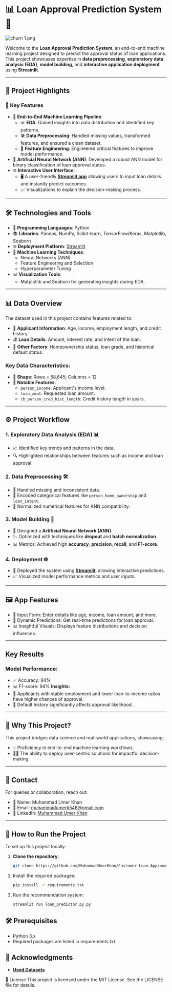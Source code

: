 # 📊 Loan Approval Prediction System 🎉
![churn 1.png](https://www.idfcfirstbank.com/content/dam/idfcfirstbank/images/blog/personal-loan/how-to-apply-for-firstmoney-personal-loan-a-step-by-step-guide-717X404.jpg)

Welcome to the **Loan Approval Prediction System**, an end-to-end machine learning project designed to predict the approval status of loan applications. This project showcases expertise in **data preprocessing**, **exploratory data analysis (EDA)**, **model building**, and **interactive application deployment** using **Streamlit**.

---

## 🌟 Project Highlights

### 🎯 Key Features
- 🚀 **End-to-End Machine Learning Pipeline**:
  - 📊 **EDA**: Gained insights into data distribution and identified key patterns.
  - 🛠 **Data Preprocessing**: Handled missing values, transformed features, and ensured a clean dataset.
  - 🎨 **Feature Engineering**: Engineered critical features to improve model performance.
- 🤖 **Artificial Neural Network (ANN)**: Developed a robust ANN model for binary classification of loan approval status.
- 🌐 **Interactive User Interface**:
  - 🖥 A user-friendly **[Streamlit app](https://customer-loan-approval.streamlit.app/)** allowing users to input loan details and instantly predict outcomes.
  - 📈 Visualizations to explain the decision-making process.

---

## 🛠 Technologies and Tools

- 🐍 **Programming Languages**: Python
- 📚 **Libraries**: Pandas, NumPy, Scikit-learn, TensorFlow/Keras, Matplotlib, Seaborn
- 🌐 **Deployment Platform**: [Streamlit](https://customer-loan-approval.streamlit.app/)
- 🧠 **Machine Learning Techniques**:
  - Neural Networks (ANN)
  - Feature Engineering and Selection
  - Hyperparameter Tuning
- 📊 **Visualization Tools**:
  - Matplotlib and Seaborn for generating insights during EDA.

---

## 📊 Data Overview

The dataset used in this project contains features related to:
- 👤 **Applicant Information**: Age, income, employment length, and credit history.
- 💰 **Loan Details**: Amount, interest rate, and intent of the loan.
- 📜 **Other Factors**: Homeownership status, loan grade, and historical default status.

### Key Data Characteristics:
- 🧮 **Shape**: Rows = 58,645; Columns = 12
- 🔑 **Notable Features**:
  - `person_income`: Applicant's income level.
  - `loan_amnt`: Requested loan amount.
  - `cb_person_cred_hist_length`: Credit history length in years.

---

## ⚙️ Project Workflow

### 1. **Exploratory Data Analysis (EDA)** 📊
- 📈 Identified key trends and patterns in the data.
- 🔍 Highlighted relationships between features such as income and loan approval.

### 2. **Data Preprocessing** 🛠
- 🧹 Handled missing and inconsistent data.
- 🔢 Encoded categorical features like `person_home_ownership` and `loan_intent`.
- 📏 Normalized numerical features for ANN compatibility.

### 3. **Model Building** 🤖
- 🧩 Designed a **Artificial Neural Network (ANN)**.
- 📉 Optimized with techniques like **dropout** and **batch normalization**.
- 📊 Metrics: Achieved high **accuracy**, **precision**, **recall**, and **F1-score**.

### 4. **Deployment** 🌐
- 🎨 Deployed the system using **[Streamlit](https://customer-loan-approval.streamlit.app/)**, allowing interactive predictions.
- 📈 Visualized model performance metrics and user inputs.

---
## 🖼 App Features
- 📝 Input Form: Enter details like age, income, loan amount, and more.
- 🔮 Dynamic Predictions: Get real-time predictions for loan approval.
- 📊 Insightful Visuals: Displays feature distributions and decision influences.
---
## Key Results
### Model Performance:
- ✅ Accuracy: 94%
- 📊 F1-score: 94%
**Insights:**
- 👷 Applicants with stable employment and lower loan-to-income ratios have higher chances of approval.
- 🚩 Default history significantly affects approval likelihood.
---
## 🌟 Why This Project?
This project bridges data science and real-world applications, showcasing:

- 💡 Proficiency in end-to-end machine learning workflows.
- 🧑‍💻 The ability to deploy user-centric solutions for impactful decision-making.
---
## 📧 Contact
For queries or collaboration, reach out:

- 📛 Name: Muhammad Umer Khan
- 📧 Email: muhammadumerk546@gmail.com
- 🔗 LinkedIn: [Muhammad Umer Khan](https://linkedin.com/in/%20muhammad-umer-khan-61729b260/)

---
## 🚀 How to Run the Project

To set up this project locally:  

1. **Clone the repository**:  
   ```bash  
   git clone https://github.com/MuhammadUmerKhan/Customer-Loan-Approval-KAGGLE-COMPETITION.git

2. Install the required packages:
    ```bash
    pip install -r requirements.txt
    ```
3. Run the recommendation system:
    ```bash
    streamlit run loan_predictor.py.py


## 🛠️ Prerequisites
- Python 3.x
- Required packages are listed in requirements.txt.

## 📄 Acknowledgments
- **[Used Datasets](https://www.kaggle.com/competitions/playground-series-s4e10)**

📝 License
This project is licensed under the MIT License. See the LICENSE file for details.
